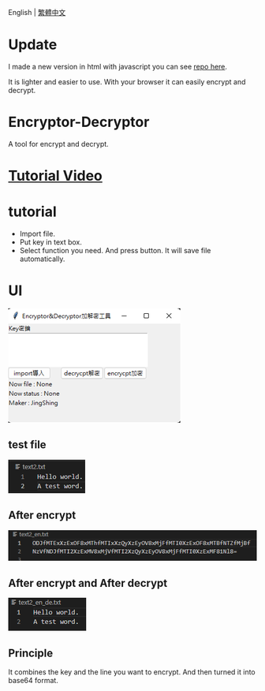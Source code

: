 English | [繁體中文](README_TCH.md)
# Update
I made a new version in html with javascript you can see [repo here](https://github.com/JingShing/Encryptor-Decryptor-JS).

It is lighter and easier to use. With your browser it can easily encrypt and decrypt.

# Encryptor-Decryptor
A tool for encrypt and decrypt.

# [Tutorial Video](https://youtu.be/TyIL7XjMUaw?t=180)

# tutorial
* Import file.
* Put key in text box.
* Select function you need. And press button. It will save file automatically.

# UI
![UI](image/UI.png)

## test file
![test](image/test_word.png)

## After encrypt
![test encrypt](image/test_word_en.png)

## After encrypt and After decrypt
![test encrypt](image/test_word_en_de.png)

## Principle
It combines the key and the line you want to encrypt. And then turned it into base64 format.

